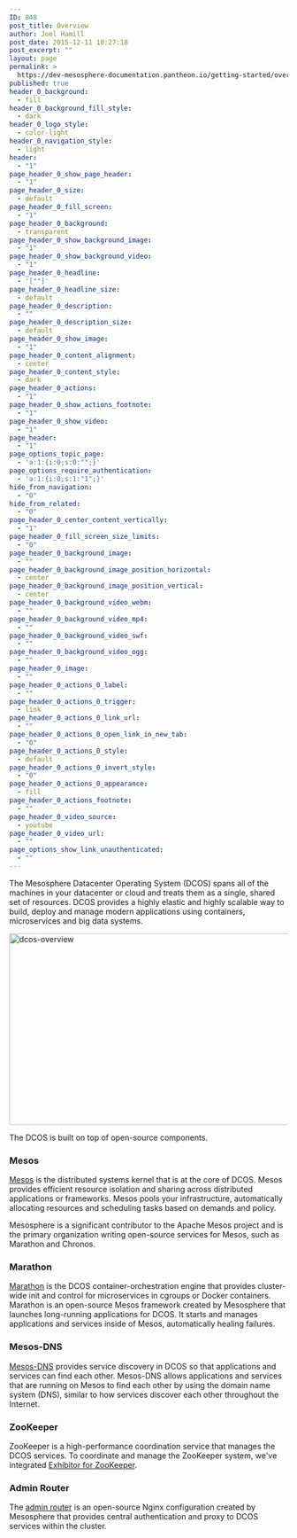 ```yaml
---
ID: 848
post_title: Overview
author: Joel Hamill
post_date: 2015-12-11 10:27:18
post_excerpt: ""
layout: page
permalink: >
  https://dev-mesosphere-documentation.pantheon.io/getting-started/overview/
published: true
header_0_background:
  - fill
header_0_background_fill_style:
  - dark
header_0_logo_style:
  - color-light
header_0_navigation_style:
  - light
header:
  - "1"
page_header_0_show_page_header:
  - "1"
page_header_0_size:
  - default
page_header_0_fill_screen:
  - "1"
page_header_0_background:
  - transparent
page_header_0_show_background_image:
  - "1"
page_header_0_show_background_video:
  - "1"
page_header_0_headline:
  - '[""]'
page_header_0_headline_size:
  - default
page_header_0_description:
  - ""
page_header_0_description_size:
  - default
page_header_0_show_image:
  - "1"
page_header_0_content_alignment:
  - center
page_header_0_content_style:
  - dark
page_header_0_actions:
  - "1"
page_header_0_show_actions_footnote:
  - "1"
page_header_0_show_video:
  - "1"
page_header:
  - "1"
page_options_topic_page:
  - 'a:1:{i:0;s:0:"";}'
page_options_require_authentication:
  - 'a:1:{i:0;s:1:"1";}'
hide_from_navigation:
  - "0"
hide_from_related:
  - "0"
page_header_0_center_content_vertically:
  - "1"
page_header_0_fill_screen_size_limits:
  - "0"
page_header_0_background_image:
  - ""
page_header_0_background_image_position_horizontal:
  - center
page_header_0_background_image_position_vertical:
  - center
page_header_0_background_video_webm:
  - ""
page_header_0_background_video_mp4:
  - ""
page_header_0_background_video_swf:
  - ""
page_header_0_background_video_ogg:
  - ""
page_header_0_image:
  - ""
page_header_0_actions_0_label:
  - ""
page_header_0_actions_0_trigger:
  - link
page_header_0_actions_0_link_url:
  - ""
page_header_0_actions_0_open_link_in_new_tab:
  - "0"
page_header_0_actions_0_style:
  - default
page_header_0_actions_0_invert_style:
  - "0"
page_header_0_actions_0_appearance:
  - fill
page_header_0_actions_footnote:
  - ""
page_header_0_video_source:
  - youtube
page_header_0_video_url:
  - ""
page_options_show_link_unauthenticated:
  - ""
---
```

The Mesosphere Datacenter Operating System (DCOS) spans all of the machines in your datacenter or cloud and treats them as a single, shared set of resources. DCOS provides a highly elastic and highly scalable way to build, deploy and manage modern applications using containers, microservices and big data systems.

<!-- DCOS is available in a Community Edition on supported cloud providers and a commercial Enterprise Edition that can be hosted on cloud providers, on-premise, or in a hybrid cloud configuration. -->

<a href="https://dev-mesosphere-documentation.pantheon.io/wp-content/uploads/2015/12/dcos-overview.jpg" rel="attachment wp-att-2170"><img src="https://dev-mesosphere-documentation.pantheon.io/wp-content/uploads/2015/12/dcos-overview-800x346.jpg" alt="dcos-overview" width="800" height="346" class="alignnone size-large wp-image-2170" /></a>

The DCOS is built on top of open-source components.

### Mesos

<a href="http://mesos.apache.org/" target="_blank">Mesos</a> is the distributed systems kernel that is at the core of DCOS. Mesos provides efficient resource isolation and sharing across distributed applications or frameworks. Mesos pools your infrastructure, automatically allocating resources and scheduling tasks based on demands and policy.

Mesosphere is a significant contributor to the Apache Mesos project and is the primary organization writing open-source services for Mesos, such as Marathon and Chronos.

### Marathon

<a href="http://mesosphere.github.io/marathon/" target="_blank">Marathon</a> is the DCOS container-orchestration engine that provides cluster-wide init and control for microservices in cgroups or Docker containers. Marathon is an open-source Mesos framework created by Mesosphere that launches long-running applications for DCOS. It starts and manages applications and services inside of Mesos, automatically healing failures.

### Mesos-DNS

<a href="https://github.com/mesosphere/mesos-dns" target="_blank">Mesos-DNS</a> provides service discovery in DCOS so that applications and services can find each other. Mesos-DNS allows applications and services that are running on Mesos to find each other by using the domain name system (DNS), similar to how services discover each other throughout the Internet.

### ZooKeeper

ZooKeeper is a high-performance coordination service that manages the DCOS services. To coordinate and manage the ZooKeeper system, we've integrated <a href="https://github.com/Netflix/exhibitor" target="_blank">Exhibitor for ZooKeeper</a>.

### Admin Router

The <a href="https://github.com/mesosphere/adminrouter-public" target="_blank">admin router</a> is an open-source Nginx configuration created by Mesosphere that provides central authentication and proxy to DCOS services within the cluster.
